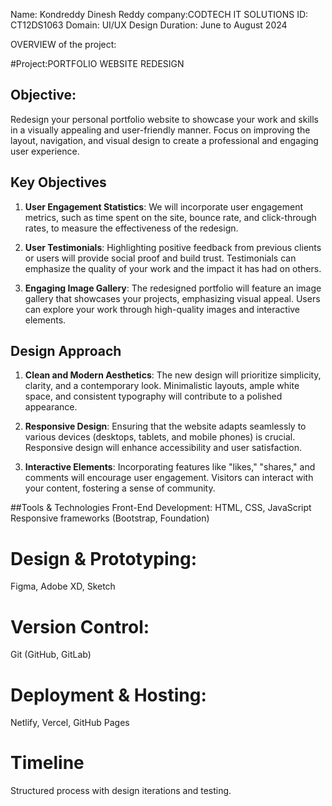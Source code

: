 Name: Kondreddy Dinesh Reddy
company:CODTECH IT SOLUTIONS
ID: CT12DS1063
Domain: UI/UX Design
Duration: June to August 2024

 
OVERVIEW of the project:

#Project:PORTFOLIO WEBSITE REDESIGN

## Objective:

Redesign your personal portfolio website to showcase your work and skills in a visually appealing and user-friendly manner. Focus on improving the layout, navigation, and
visual design to create a professional and engaging user experience.

## Key Objectives
1. **User Engagement Statistics**: We will incorporate user engagement metrics, such as time spent on the site, bounce rate, and click-through rates, to measure the effectiveness of the redesign.

2. **User Testimonials**: Highlighting positive feedback from previous clients or users will provide social proof and build trust. Testimonials can emphasize the quality of your work and the impact it has had on others.

3. **Engaging Image Gallery**: The redesigned portfolio will feature an image gallery that showcases your projects, emphasizing visual appeal. Users can explore your work through high-quality images and interactive elements.

## Design Approach
1. **Clean and Modern Aesthetics**: The new design will prioritize simplicity, clarity, and a contemporary look. Minimalistic layouts, ample white space, and consistent typography will contribute to a polished appearance.

2. **Responsive Design**: Ensuring that the website adapts seamlessly to various devices (desktops, tablets, and mobile phones) is crucial. Responsive design will enhance accessibility and user satisfaction.

3. **Interactive Elements**: Incorporating features like "likes," "shares," and comments will encourage user engagement. Visitors can interact with your content, fostering a sense of community.

##Tools & Technologies
Front-End Development:
HTML, CSS, JavaScript
Responsive frameworks (Bootstrap, Foundation)
# Design & Prototyping:
 Figma, Adobe XD, Sketch
# Version Control:
 Git (GitHub, GitLab)
# Deployment & Hosting:
 Netlify, Vercel, GitHub Pages
# Timeline
 Structured process with design iterations and testing.


